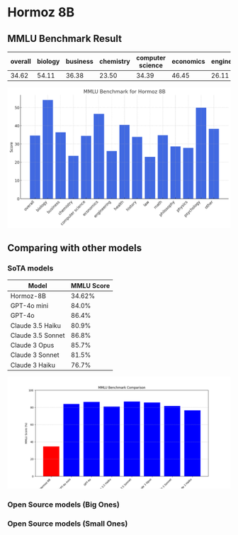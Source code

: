 # Hormoz 8B

## MMLU Benchmark Result

| overall | biology | business | chemistry | computer science | economics | engineering | health | history | law | math | philosophy | physics | psychology | other |
| ------- | ------- | -------- | --------- | ---------------- | --------- | ----------- | ------ | ------- | --- | ---- | ---------- | ------- | ---------- | ----- |
| 34.62 | 54.11 | 36.38 | 23.50 | 34.39 | 46.45 | 26.11 | 40.46 | 33.86 | 22.89 | 34.79 | 28.66 | 27.87 | 49.87 | 38.31 |

<p align="center">
    <img src="MMLU_Benchmark.png" />
</p>

## Comparing with other models

### SoTA models

| Model | MMLU Score |
|-------|------------|
| Hormoz-8B | 34.62%|
| GPT-4o mini | 84.0%  |
| GPT-4o | 86.4%  |
| Claude 3.5 Haiku | 80.9%  |
| Claude 3.5 Sonnet | 86.8%  |
| Claude 3 Opus | 85.7%  |
| Claude 3 Sonnet | 81.5%  |
| Claude 3 Haiku | 76.7%  |

<p align="center">
    <img src="mmlu_sota.png" />
</p>

### Open Source models (Big Ones)

### Open Source models (Small Ones)